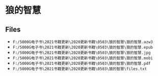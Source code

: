 # 狼的智慧

## Files

- `F:/5000G电子书\2021书籍更新\2020更新书籍\0503\狼的智慧\狼的智慧.azw3`
- `F:/5000G电子书\2021书籍更新\2020更新书籍\0503\狼的智慧\狼的智慧.epub`
- `F:/5000G电子书\2021书籍更新\2020更新书籍\0503\狼的智慧\狼的智慧.jpg`
- `F:/5000G电子书\2021书籍更新\2020更新书籍\0503\狼的智慧\狼的智慧.mobi`
- `F:/5000G电子书\2021书籍更新\2020更新书籍\0503\狼的智慧\狼的智慧.pdf`
- `F:/5000G电子书\2021书籍更新\2020更新书籍\0503\狼的智慧\files.txt`

